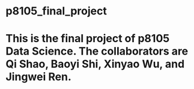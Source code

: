 # p8105_final_project
# This is the final project of p8105 Data Science. The collaborators are Qi Shao, Baoyi Shi, Xinyao Wu, and Jingwei Ren.